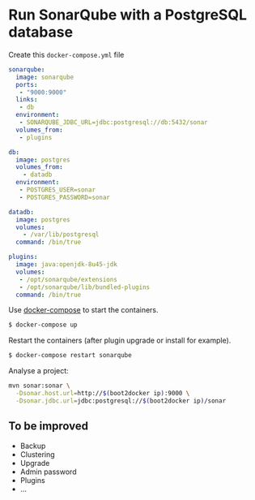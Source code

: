 # Run SonarQube with a PostgreSQL database

Create this `docker-compose.yml` file

```yaml
sonarqube:
  image: sonarqube
  ports:
   - "9000:9000"
  links:
   - db
  environment:
   - SONARQUBE_JDBC_URL=jdbc:postgresql://db:5432/sonar
  volumes_from:
   - plugins

db:
  image: postgres
  volumes_from:
    - datadb
  environment:
   - POSTGRES_USER=sonar
   - POSTGRES_PASSWORD=sonar

datadb:
  image: postgres
  volumes:
    - /var/lib/postgresql
  command: /bin/true

plugins:
  image: java:openjdk-8u45-jdk
  volumes:
   - /opt/sonarqube/extensions
   - /opt/sonarqube/lib/bundled-plugins
  command: /bin/true
```

Use [docker-compose](https://github.com/docker/compose) to start the containers.

```bash
$ docker-compose up
```

Restart the containers (after plugin upgrade or install for example).

```bash
$ docker-compose restart sonarqube
```

Analyse a project:

```bash
mvn sonar:sonar \
  -Dsonar.host.url=http://$(boot2docker ip):9000 \
  -Dsonar.jdbc.url=jdbc:postgresql://$(boot2docker ip)/sonar
```

## To be improved

 + Backup
 + Clustering
 + Upgrade
 + Admin password
 + Plugins
 + ...
